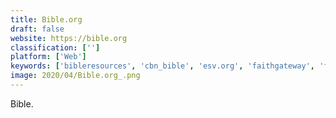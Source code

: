 ```yaml
---
title: Bible.org
draft: false 
website: https://bible.org
classification: ['']
platform: ['Web']
keywords: ['bibleresources', 'cbn_bible', 'esv.org', 'faithgateway', 'faithlife_study_bible', 'godvine', 'king_james_bible_online', 'mywsb', 'studylight.org', 'the_bible_project']
image: 2020/04/Bible.org_.png
---
```

Bible.